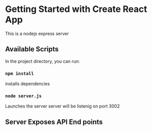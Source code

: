 # Getting Started with Create React App

This is a nodejs express server

## Available Scripts

In the project directory, you can run:

### `npm install`

installs dependencies

### `node server.js`

Launches the server
server will be listenig on port 3002

## Server Exposes API End points

